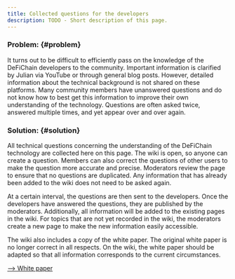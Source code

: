 ```yaml
---
title: Collected questions for the developers
description: TODO - Short description of this page.
---
```


### Problem: {#problem}

It turns out to be difficult to efficiently pass on the knowledge of the
DeFiChain developers to the community. Important information is
clarified by Julian via YouTube or through general blog posts. However,
detailed information about the technical background is not shared on
these platforms. Many community members have unanswered questions and do
not know how to best get this information to improve their own
understanding of the technology. Questions are often asked twice,
answered multiple times, and yet appear over and over again.

### Solution: {#solution}

All technical questions concerning the understanding of the DeFiChain
technology are collected here on this page. The wiki is open, so anyone
can create a question. Members can also correct the questions of other
users to make the question more accurate and precise. Moderators review
the page to ensure that no questions are duplicated. Any information
that has already been added to the wiki does not need to be asked again.

At a certain interval, the questions are then sent to the developers.
Once the developers have answered the questions, they are published by
the moderators. Additionally, all information will be added to the
existing pages in the wiki. For topics that are not yet recorded in the
wiki, the moderators create a new page to make the new information
easily accessible.

The wiki also includes a copy of the white paper. The original white
paper is no longer correct in all respects. On the wiki, the white paper
should be adapted so that all information corresponds to the current
circumstances.

[--\> White paper](./Updated_White_Paper.md)
